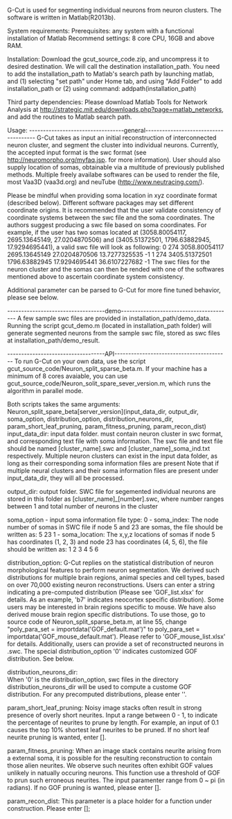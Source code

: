 G-Cut is used for segmenting individual neurons from neuron clusters. 
The software is written in Matlab(R2013b).

System requirements: 
Prerequisites: any system with a functional installation of Matlab
Recommend settings: 8 core CPU, 16GB and above RAM.

Installation: 
Download the gcut_source_code.zip, and uncompress it to desired destination.
We will call the destination installation_path. You need to add the 
installation_path to Matlab's search path by launching matlab, and (1) selecting
"set path" under Home tab, and using "Add Folder" to add installation_path
or (2) using command: addpath(installation_path) 

Third party dependencies:
Please download Matlab Tools for Network Analysis at
http://strategic.mit.edu/downloads.php?page=matlab_networks, and add the
routines to Matlab search path.

Usage:
----------------------------------general--------------------------------------
G-Cut takes as input an initial reconstruction of interconnected neuron cluster,
and segment the cluster into individual neurons. Currently, the accepted input
format is the swc format (see http://neuromorpho.org/myfaq.jsp. for more
information). User should also supply location of somas, obtainable via a
multitude of previously published methods. Multiple freely availabe softwares
can be used to render the file, most Vaa3D (vaa3d.org) and 
neuTube (http://www.neutracing.com/). 

Please be mindful when providing soma location in xyz coordinate format
(described below). Different software packages may set different coordinate
origins. It is recommended that the user validate consistency of coordinate
systems between the swc file and the soma coordinates. 
The authors suggest producing a swc file based on soma coordinates.
For example, if the user has two somas located at (3058.80054117, 2695.13645149,
27.0204870506) and (3405.51372501, 1796.63882945, 17.9294695441), a valid
swc file will look as following:
    0 274 3058.80054117 2695.13645149 27.0204870506 13.7277325535 -1
    1 274 3405.51372501 1796.63882945 17.9294695441 36.6107227682 -1
The swc files for the neuron cluster and the somas can then be rended with one
of the softwares mentioned above to ascertain coordinate system consistency.

Additional parameter can be parsed to G-Cut for more fine tuned behavior,
please see below.

-----------------------------------demo----------------------------------------
A few sample swc files are provided in installation_path/demo_data.
Running the script gcut_demo.m (located in installation_path folder) will generate
segmented neurons from the sample swc file, stored as swc files at 
installation_path/demo_result.

-----------------------------------API-----------------------------------------
To run G-Cut on your own data, use the script 
gcut_source_code/Neuron_split_sparse_beta.m.
If your machine has a minimum of 8 cores avaiable, you can use 
gcut_source_code/Neuron_solit_spare_sever_version.m, 
which runs the algorithm in parallel mode.

Both scripts takes the same arguments:
Neuron_split_spare_beta[server_version](input_data_dir, output_dir, 
                                        soma_option, 
                                        distribution_option, distribution_neurons_dir, 
                                        param_short_leaf_pruning, 
                                        param_fitness_pruning, 
                                        param_recon_dist) 
input_data_dir: 
     input data folder. must contain neuron cluster in swc format, and 
     corresponding text file with soma information. The swc file and text
     file should be named [cluster_name].swc and [cluster_name]_soma_ind.txt
     respectively. Multiple neuron clusters can exist in the input data
     folder, as long as their corresponding soma information files are
     present 
Note that if multiple neural clusters and their soma information files 
are present under input_data_dir, they will all be processed.

output_dir: 
     output folder. SWC file for segemented individual neurons are stored
     in this folder as [cluster_name]_[number].swc, where number ranges 
     between 1 and total number of neurons in the cluster

soma_option - input soma information file type:
0 - soma_index: The node number of somas in SWC file
                if node 5 and 23 are somas, the file should be written as:
                5
                23
1 - soma_location: The x,y,z locations of somas
                   if node 5 has coordinates (1, 2, 3) and node 23 has 
                   coordinates (4, 5, 6), the file should be written as:
                   1 2 3
                   4 5 6

distribution_option: 
     G-Cut replies on the statistical distribution of neuron morphological
     features to perform neuron segmentation. We derived such distributions
     for multiple brain regions, animal species and cell types, based on over 
     70,000 existing neuron reconstructions. Users can enter a string 
     indicating a pre-computed distribution (Please see 'GOF_list.xlsx' 
     for details. As an example, 'b7' indicates neocortex specific 
     distribution). Some users may be interested in brain regions specific
     to mouse. We have also derived mouse brain region specific distributions.
     To use those, go to source code of Neuron_split_sparse_beta.m, at line
     55, change "poly_para_set = importdata('GOF_default.mat')" to
     poly_para_set = importdata('GOF_mouse_default.mat'). Please refer to
     'GOF_mouse_list.xlsx' for details.
     Additionally, users can provide a set of reconstructed neurons 
     in .swc. The special distribution_option '0' indicates customized GOF
     distribution. See below.

distribution_neurons_dir:   
     When '0' is the distribution_option, swc files in the directory 
     distribution_neurons_dir will be used to compute a custome GOF 
     distribution. For any precomputed distributions, please enter ''. 

 param_short_leaf_pruning: 
    Noisy image stacks often result in strong presence of overly short
    neurites. Input a range between 0 - 1, to indicate the percentage of 
    neurites to prune by length. For example, an input of 0.1 causes the
    top 10% shortest leaf neurites to be pruned. If no short leaf neurite 
    pruning is wanted, enter [].

 param_fitness_pruning: 
    When an image stack contains neurite arising from a external soma, 
    it is possible for the resulting reconstruction to contain those alien
    neurites. We observe such neurites often exhibit GOF values unlikely
    in natually occuring neurons. This function use a threshold of GOF to 
    prun such erroneous neurites. The input paramenter range from
    0 ~ pi (in radians). If no GOF pruning is wanted, please enter [].

param_recon_dist: 
    This parameter is a place holder for a function under construction. 
    Please enter [];